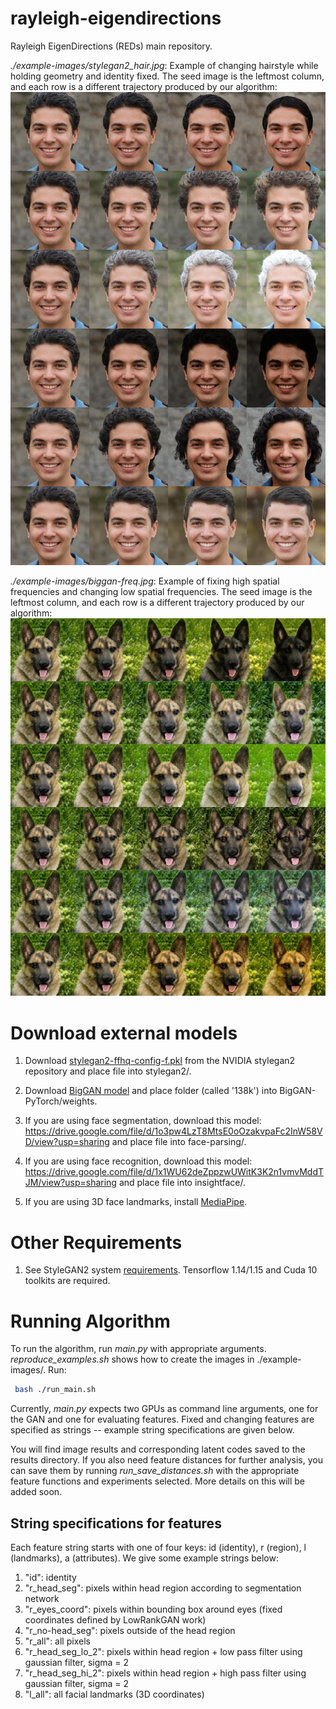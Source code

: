 # rayleigh-eigendirections
Rayleigh EigenDirections (REDs) main repository.

*./example-images/stylegan2_hair.jpg*: Example of changing hairstyle while holding geometry and identity fixed. The seed image is the leftmost column, and each row is a different trajectory produced by our algorithm:
![Changing hairstyle](https://github.com/balakg/rayleigh-eigendirections/blob/main/example-images/stylegan2_hair.jpg?raw=true)


*./example-images/biggan-freq.jpg*: Example of fixing high spatial frequencies and changing low spatial frequencies. The seed image is the leftmost column, and each row is a different trajectory produced by our algorithm:
![Changing hairstyle](https://github.com/balakg/rayleigh-eigendirections/blob/main/example-images/biggan_freq.jpg?raw=true)


# Download external models
1. Download [stylegan2-ffhq-config-f.pkl](https://nvlabs-fi-cdn.nvidia.com/stylegan2/networks/stylegan2-ffhq-config-f.pkl) from the NVIDIA stylegan2 repository and place file into stylegan2/. 

2. Download [BigGAN model](https://drive.google.com/file/d/1nAle7FCVFZdix2--ks0r5JBkFnKw8ctW/view) and place folder (called '138k') into BigGAN-PyTorch/weights.

3. If you are using face segmentation, download this model:
https://drive.google.com/file/d/1o3pw4LzT8MtsE0oOzakvpaFc2InW58VD/view?usp=sharing and place file into face-parsing/.

4. If you are using face recognition, download this model:
https://drive.google.com/file/d/1x1WU62deZppzwUWitK3K2n1vmvMddTJM/view?usp=sharing and place file into insightface/.

5. If you are using 3D face landmarks, install [MediaPipe](https://pypi.org/project/mediapipe/).

# Other Requirements
1. See StyleGAN2 system [requirements](https://github.com/NVlabs/stylegan2). Tensorflow 1.14/1.15 and Cuda 10 toolkits are required. 

# Running Algorithm
To run the algorithm, run *main.py* with appropriate arguments. *reproduce_examples.sh* shows how to create the images in ./example-images/. Run:
```.bash
 bash ./run_main.sh 
```
Currently, *main.py* expects two GPUs as command line arguments, one for the GAN and one for evaluating features. Fixed and changing features are specified as strings -- example string specifications are given below.

You will find image results and corresponding latent codes saved to the results directory. If you also need feature distances for further analysis, you can save them by running *run_save_distances.sh* with the appropriate feature functions and experiments selected. More details on this will be added soon. 

## String specifications for features
Each feature string starts with one of four keys: id (identity), r (region), l (landmarks), a (attributes). We give some example strings below:

1. "id": identity
2. "r_head_seg": pixels within head region according to segmentation network
3. "r_eyes_coord": pixels within bounding box around eyes (fixed coordinates defined by LowRankGAN work)
4. "r_no-head_seg": pixels outside of the head region 
5. "r_all": all pixels
6. "r_head_seg_lo_2": pixels within head region + low pass filter using gaussian filter, sigma = 2
7. "r_head_seg_hi_2": pixels within head region + high pass filter using gaussian filter, sigma = 2
8. "l_all": all facial landmarks (3D coordinates)

